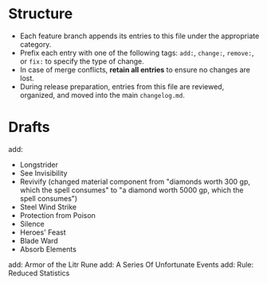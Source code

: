 # Structure
- Each feature branch appends its entries to this file under the appropriate category.
- Prefix each entry with one of the following tags: `add:`, `change:`, `remove:`, or `fix:` to specify the type of change.
- In case of merge conflicts, **retain all entries** to ensure no changes are lost.
- During release preparation, entries from this file are reviewed, organized, and moved into the main `changelog.md`.
# Drafts

add:
- Longstrider
- See Invisibility
- Revivify (changed material component from "diamonds worth 300 gp, which the spell consumes" to "a diamond worth 5000 gp, which the spell consumes")
- Steel Wind Strike
- Protection from Poison
- Silence
- Heroes' Feast
- Blade Ward
- Absorb Elements

add: Armor of the Litr Rune
add: A Series Of Unfortunate Events
add: Rule: Reduced Statistics